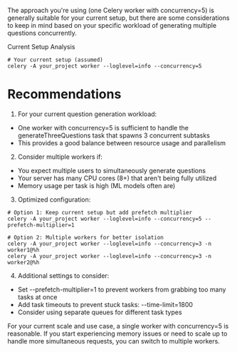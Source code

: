The approach you're using (one Celery worker with concurrency=5) is generally suitable for your current setup, but there are some considerations to keep in mind based on your specific workload of generating multiple questions concurrently.

Current Setup Analysis
```
# Your current setup (assumed)
celery -A your_project worker --loglevel=info --concurrency=5
```

# Recommendations
1. For your current question generation workload:
  * One worker with concurrency=5 is sufficient to handle the generateThreeQuestions task that spawns 3 concurrent subtasks
  * This provides a good balance between resource usage and parallelism
2. Consider multiple workers if:
  * You expect multiple users to simultaneously generate questions
  * Your server has many CPU cores (8+) that aren't being fully utilized
  * Memory usage per task is high (ML models often are)
3. Optimized configuration:
```
# Option 1: Keep current setup but add prefetch multiplier
celery -A your_project worker --loglevel=info --concurrency=5 --prefetch-multiplier=1

# Option 2: Multiple workers for better isolation
celery -A your_project worker --loglevel=info --concurrency=3 -n worker1@%h
celery -A your_project worker --loglevel=info --concurrency=3 -n worker2@%h
```

4. Additional settings to consider:
  * Set --prefetch-multiplier=1 to prevent workers from grabbing too many tasks at once
  * Add task timeouts to prevent stuck tasks: --time-limit=1800
  * Consider using separate queues for different task types
  
For your current scale and use case, a single worker with concurrency=5 is reasonable. If you start experiencing memory issues or need to scale up to handle more simultaneous requests, you can switch to multiple workers.